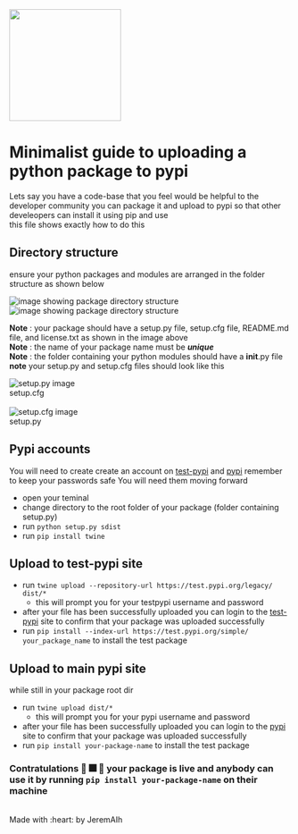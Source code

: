 <img src='https://miro.medium.com/max/2632/1*8Zh-mzLnVMDsbvXdKsU4lw.png' height='200px'>

# Minimalist guide to uploading a python package to pypi
Lets say you have a code-base that you feel would be helpful to the developer community 
you can package it and upload to pypi so that other develeopers can install it using pip and use 
<br>
this file shows exactly how to do this

## Directory structure

ensure your python packages and modules are arranged in the folder structure as shown below

![image showing package directory structure](https://user-images.githubusercontent.com/57163971/88475582-4d8e4680-cf29-11ea-9d69-f6d9fd966f1e.png)
![image showing package directory structure](https://user-images.githubusercontent.com/57163971/88475583-4e26dd00-cf29-11ea-90f5-2e3ede3bb4f7.png)

**Note** : your package should have a setup.py file, setup.cfg file, README.md file, and license.txt
as shown in the image above
<br>
**Note** : the name of your package name must be **_unique_**
<br>
**Note** : the folder containing your python modules should have a __init__.py file
<br>
**note** your setup.py and setup.cfg files should look like this

![setup.py image](https://user-images.githubusercontent.com/57163971/88475580-4c5d1980-cf29-11ea-8d4e-9ef3ade50975.png)
<br>
setup.cfg
<br>
<br>
![setup.cfg image](https://user-images.githubusercontent.com/57163971/88475581-4d8e4680-cf29-11ea-83e8-de681853ff7f.png)
<br>
setup.py
<br>


## Pypi accounts

You will need to create create an account on [test-pypi](https://test.pypi.org/) and [pypi](https://pypi.org/)
remember to keep your passwords safe
You will need them moving forward

* open your teminal
* change directory to the root folder of your package (folder containing setup.py)
* run `python setup.py sdist`
* run `pip install twine` 

## Upload to test-pypi site

* run `twine upload --repository-url https://test.pypi.org/legacy/ dist/*`
	* this will prompt you for your testpypi username and password
* after your file has been successfully uploaded you can login to the [test-pypi](https://test.pypi.org/) 
site to confirm that your package was uploaded successfully
* run `pip install --index-url https://test.pypi.org/simple/ your_package_name` to install the test package


## Upload to main pypi site
while still in your package root dir
* run `twine upload dist/*`
	* this will prompt you for your pypi username and password
* after your file has been successfully uploaded you can login to the [pypi](https://pypi.org/) 
site to confirm that your package was uploaded successfully
* run `pip install your-package-name` to install the test package

### Contratulations :champagne:  :fireworks: :champagne: your package is live and anybody can use it by running `pip install your-package-name` on their machine

<br>
<marque>Made with :heart: by JeremAIh</marque>
